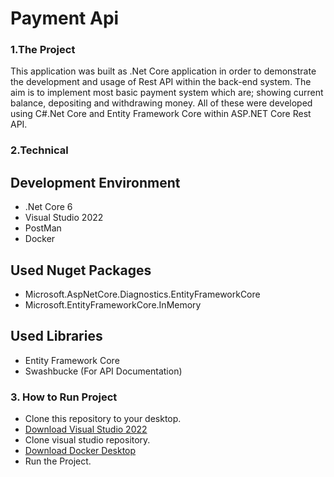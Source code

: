 # Payment Api

### 1.The Project

This application was built as .Net Core application in order to demonstrate the development and usage of Rest API within the back-end system. The aim is to implement most basic payment system which are; showing current balance, depositing and withdrawing money. All of these were developed using C#.Net Core and Entity Framework Core within ASP.NET Core Rest API.

### 2.Technical

**Development Environment**
-------------
- .Net Core 6
- Visual Studio 2022
- PostMan
- Docker

**Used Nuget Packages**
-------------
- Microsoft.AspNetCore.Diagnostics.EntityFrameworkCore
- Microsoft.EntityFrameworkCore.InMemory

**Used Libraries**
-------------
- Entity Framework Core
- Swashbucke (For API Documentation)

### 3. How to Run Project

-	Clone this repository to your desktop.
-	[Download Visual Studio 2022]( https://visualstudio.microsoft.com/tr/vs/)
-	Clone visual studio repository.
-	[Download Docker Desktop]( https://www.docker.com/)
-	Run the Project.



